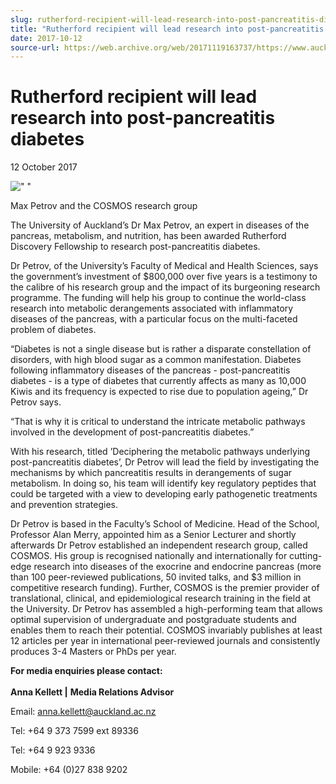 ```yaml
---
slug: rutherford-recipient-will-lead-research-into-post-pancreatitis-diabetes
title: "Rutherford recipient will lead research into post-pancreatitis diabetes"
date: 2017-10-12
source-url: https://web.archive.org/web/20171119163737/https://www.auckland.ac.nz/en/about/news-events-and-notices/news/news-2017/10/rutherford-recipient-will-lead-research-into-post-pancreatitis.html
---
```

Rutherford recipient will lead research into post-pancreatitis diabetes
=======================================================================

12 October 2017

![" "](https://www.auckland.ac.nz/en/about/news-events-and-notices/news/news-2017/10/rutherford-recipient-will-lead-research-into-post-pancreatitis/_jcr_content/par/textimage/image.img.jpg/1507760477780.jpg "Max Petrov and the COSMOS research group")

Max Petrov and the COSMOS research group

The University of Auckland’s Dr Max Petrov, an expert in diseases of the pancreas, metabolism, and nutrition, has been awarded Rutherford Discovery Fellowship to research post-pancreatitis diabetes.

Dr Petrov, of the University’s Faculty of Medical and Health Sciences, says the government’s investment of $800,000 over five years is a testimony to the calibre of his research group and the impact of its burgeoning research programme. The funding will help his group to continue the world-class research into metabolic derangements associated with inflammatory diseases of the pancreas, with a particular focus on the multi-faceted problem of diabetes.

“Diabetes is not a single disease but is rather a disparate constellation of disorders, with high blood sugar as a common manifestation. Diabetes following inflammatory diseases of the pancreas - post-pancreatitis diabetes - is a type of diabetes that currently affects as many as 10,000 Kiwis and its frequency is expected to rise due to population ageing,” Dr Petrov says.

“That is why it is critical to understand the intricate metabolic pathways involved in the development of post-pancreatitis diabetes.”

With his research, titled ’Deciphering the metabolic pathways underlying post-pancreatitis diabetes’, Dr Petrov will lead the field by investigating the mechanisms by which pancreatitis results in derangements of sugar metabolism. In doing so, his team will identify key regulatory peptides that could be targeted with a view to developing early pathogenetic treatments and prevention strategies.

Dr Petrov is based in the Faculty’s School of Medicine. Head of the School, Professor Alan Merry, appointed him as a Senior Lecturer and shortly afterwards Dr Petrov established an independent research group, called COSMOS. His group is recognised nationally and internationally for cutting-edge research into diseases of the exocrine and endocrine pancreas (more than 100 peer-reviewed publications, 50 invited talks, and $3 million in competitive research funding). Further, COSMOS is the premier provider of translational, clinical, and epidemiological research training in the field at the University. Dr Petrov has assembled a high-performing team that allows optimal supervision of undergraduate and postgraduate students and enables them to reach their potential. COSMOS invariably publishes at least 12 articles per year in international peer-reviewed journals and consistently produces 3-4 Masters or PhDs per year.

**For media enquiries please contact:**  
   
**Anna Kellett |** **Media Relations Advisor**

Email: [anna.kellett@auckland.ac.nz](mailto:anna.kellett@auckland.ac.nz)

Tel: +64 9 373 7599 ext 89336

Tel: +64 9 923 9336

Mobile: +64 (0)27 838 9202